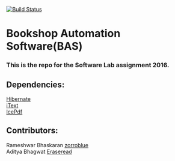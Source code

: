 [![Build Status](https://travis-ci.org/zorroblue/BAS.svg?branch=master)](https://travis-ci.org/zorroblue/BAS)

<h1>Bookshop Automation Software(BAS)</h1>
<h3>This is the repo for the Software Lab assignment 2016.</h3>

<h2>Dependencies:</h2>

[Hibernate](http://hibernate.org/)<br>
[iText](http://itextpdf.com)<br>
[IcePdf](www.icesoft.org/java/projects/ICEpdf/overview.jsf) <br>


<h2>Contributors:</h2>

Rameshwar Bhaskaran [zorroblue](https://www.github.com/zorroblue) <br>
Aditya Bhagwat [Eraseread](https://www.github.com/Eraseread)

